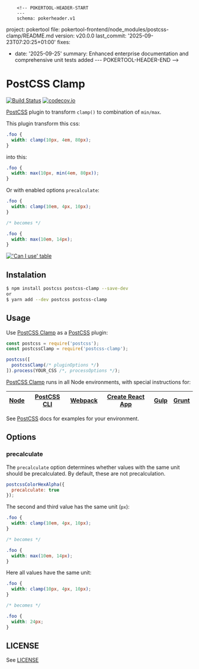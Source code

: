         <!-- POKERTOOL-HEADER-START
        ---
        schema: pokerheader.v1
project: pokertool
file: pokertool-frontend/node_modules/postcss-clamp/README.md
version: v20.0.0
last_commit: '2025-09-23T07:20:25+01:00'
fixes:
- date: '2025-09-25'
  summary: Enhanced enterprise documentation and comprehensive unit tests added
        ---
        POKERTOOL-HEADER-END -->
# PostCSS Clamp
[![Build Status][ci-img]][ci] [![codecov.io][cov-img]][cov]

[PostCSS] plugin to transform `clamp()` to combination of `min/max`.

[PostCSS]:    https://github.com/postcss/postcss
[ci-img]:     https://travis-ci.com/polemius/postcss-clamp.svg?branch=master
[ci]:         https://travis-ci.com/polemius/postcss-clamp
[cov-img]: https://codecov.io/github/polemius/postcss-clamp/coverage.svg?branch=master
[cov]:        https://codecov.io/github/polemius/postcss-clamp?branch=master

This plugin transform this css:

```css
.foo {
  width: clamp(10px, 4em, 80px);
}
```

into this:

```css
.foo {
  width: max(10px, min(4em, 80px));
}
```

Or with enabled options `precalculate`:

```css
.foo {
  width: clamp(10em, 4px, 10px);
}

/* becomes */

.foo {
  width: max(10em, 14px);
}
```

[!['Can I use' table](https://caniuse.bitsofco.de/image/css-math-functions.png)](https://caniuse.com/#feat=css-math-functions)

## Instalation

```bash
$ npm install postcss postcss-clamp --save-dev
or
$ yarn add --dev postcss postcss-clamp
```

## Usage

Use [PostCSS Clamp] as a [PostCSS] plugin:

```js
const postcss = require('postcss');
const postcssClamp = require('postcss-clamp');

postcss([
  postcssClamp(/* pluginOptions */)
]).process(YOUR_CSS /*, processOptions */);
```

[PostCSS Clamp] runs in all Node environments, with special instructions for:

| [Node](INSTALL.md#node) | [PostCSS CLI](INSTALL.md#postcss-cli) | [Webpack](INSTALL.md#webpack) | [Create React App](INSTALL.md#create-react-app) | [Gulp](INSTALL.md#gulp) | [Grunt](INSTALL.md#grunt) |
| --- | --- | --- | --- | --- | --- |

See [PostCSS] docs for examples for your environment.

## Options

### precalculate

The `precalculate` option determines whether values with the same unit
should be precalculated. By default, these are not precalculation.

```js
postcssColorHexAlpha({
  precalculate: true
});
```

The second and third value has the same unit (`px`):

```css
.foo {
  width: clamp(10em, 4px, 10px);
}

/* becomes */

.foo {
  width: max(10em, 14px);
}
```

Here all values have the same unit:

```css
.foo {
  width: clamp(10px, 4px, 10px);
}

/* becomes */

.foo {
  width: 24px;
}
```

## LICENSE

See [LICENSE](LICENSE)

[PostCSS]: https://github.com/postcss/postcss
[PostCSS Clamp]: https://github.com/polemius/postcss-clamp
